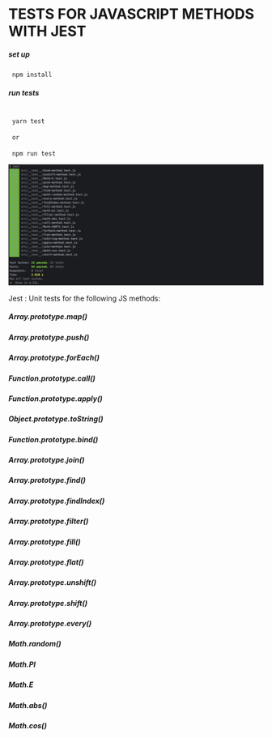 # TESTS FOR JAVASCRIPT METHODS WITH JEST

##### set up

```
 npm install

```

##### run tests

```

 yarn test

 or

 npm run test

```

<img src="./assets/screen.png" width="750" alt="./assets/screen.png">

Jest : Unit tests for the following JS methods:

##### Array.prototype.map()

##### Array.prototype.push()

##### Array.prototype.forEach()

##### Function.prototype.call()

##### Function.prototype.apply()

##### Object.prototype.toString()

##### Function.prototype.bind()

##### Array.prototype.join()

##### Array.prototype.find()

##### Array.prototype.findIndex()

##### Array.prototype.filter()

##### Array.prototype.fill()

##### Array.prototype.flat()

##### Array.prototype.unshift()

##### Array.prototype.shift()

##### Array.prototype.every()

##### Math.random()

##### Math.PI

##### Math.E

##### Math.abs()

##### Math.cos()
